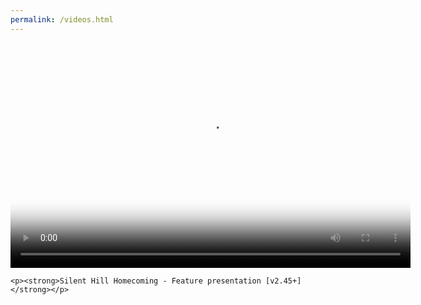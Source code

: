 ```yaml
---
permalink: /videos.html
---
```

<head>
  <link href="player/video-js.css" rel="stylesheet" />
  <script src="player/videojs-ie8.min.js"></script>
</head>

<body>
  <video
    id="my-video"
    class="video-js"
    preload="auto"
    width="640"
    height="360"
    poster="/assets/images/SHH.png"
    data-setup='{ "aspectRatio":"640:360", "playbackRates": [1, 1.5, 2] }'>
    <source src="p30_features.mp4" type="video/mp4" />
    <p class="vjs-no-js">
      To view this video please enable JavaScript, and consider upgrading to a
      web browser that
      <a href="https://videojs.com/html5-video-support/" target="_blank"
        >supports HTML5 video</a
      >
    </p>
  </video>
  
    <p><strong>Silent Hill Homecoming - Feature presentation [v2.45+]</strong></p>

  <script src="player/video.js"></script>
</body>
